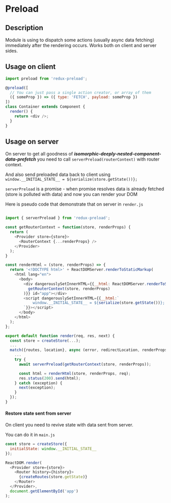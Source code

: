 # Preload

## Description
Module is using to dispatch some actions (usually async data fetching) immediately after the rendering occurs. Works both on client and server sides.

## Usage on client
``` javascript
import preload from 'redux-preload';

@preload([
  // You can just pass a single action creator, or array of them
  ({ someProp }) => ({ type: 'FETCH', payload: someProp })
])
class Container extends Component {
  render() {
    return <div />;
  }
}
```

## Usage on server
On server to get all goodness of _**isomorphic-deeply-nested-component-data-prefetch**_ you need to call `serverPreload(routerContext)` with router context.

And also send preloaded data back to client using `window.__INITIAL_STATE__ = ${serialize(store.getState())};`

`serverPreload` is a promise - when promise resolves data is already fetched (store is polluted with data) and now you can render your DOM

Here is pseudo code that demonstrate that on server in `render.js`

``` javascript

import { serverPreload } from 'redux-preload';

const getRouterContext = function(store, renderProps) {
  return (
    <Provider store={store}>
      <RouterContext {...renderProps} />
    </Provider>
  );
}

const renderHtml = (store, renderProps) => {
  return '<!DOCTYPE html>' + ReactDOMServer.renderToStaticMarkup(
    <html lang="en">
      <body>
        <div dangerouslySetInnerHTML={{__html: ReactDOMServer.renderToString(
          getRouterContext(store, renderProps)
        )}} id="app"></div>
        <script dangerouslySetInnerHTML={{__html:`
            window.__INITIAL_STATE__ = ${serialize(store.getState())};
        `}}></script>
      </body>
    </html>
  );
};

export default function render(req, res, next) {
  const store = createStore(...);
  ...
  match({routes, location}, async (error, redirectLocation, renderProps) => {
    ...
    try {
      await serverPreload(getRouterContext(store, renderProps));

      const html = renderHtml(store, renderProps, req);
      res.status(200).send(html);
    } catch (exception) {
      next(exception);
    }
  });
}
```

#### Restore state sent from server

On client you need to revive state with data sent from server.

You can do it in `main.js`

``` javascript
const store = createStore({
  initialState: window.__INITIAL_STATE__
});

ReactDOM.render(
  <Provider store={store}>
    <Router history={history}>
      {createRoutes(store.getState)}
    </Router>
  </Provider>,
  document.getElementById('app')
);
```
